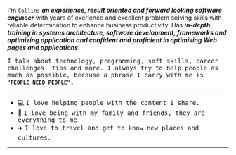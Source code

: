 
I'm ```Collins``` ***an experience, result oriented and forward looking software engineer*** with years of exerience and excellent problem solving skills with reliable determination to enhance business productivity. Has ***in-depth training in systems architecture, software development, frameworks and optimizing application and confident and proficient in optimising Web pages and applications***.
 
<samp> I talk about technology, programming, soft skills, career challenges, tips and more. I always try to help people as much as possible, because a phrase I carry with me is __```"PEOPLE NEED PEOPLE"```.__</samp>
 
--- 
- 💻&nbsp;<samp>I love helping people with the content I share.</samp>
- 🏡&nbsp;<samp>I love being with my family and friends, they are everything to me.</samp>
- ✈️&nbsp;<samp>I love to travel and get to know new places and cultures.</samp>


---
